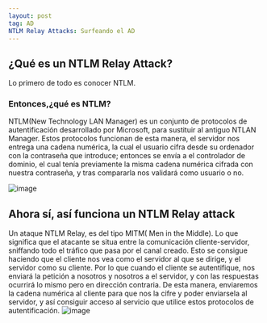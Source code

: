 ```yaml
---
layout: post
tag: AD
NTLM Relay Attacks: Surfeando el AD
---
```


## ¿Qué es un NTLM Relay Attack?
Lo primero de todo es conocer NTLM.

### Entonces,¿qué es NTLM?

NTLM(New Technology LAN Manager) es un conjunto de protocolos de autentificación desarrollado por Microsoft, para sustituir al antiguo NTLAN Manager.
Estos protocolos funcionan de esta manera, el servidor nos entrega una cadena numérica, la cual el usuario cifra desde su ordenador con la contraseña que introduce; entonces se envía a el controlador de dominio, el cual tenía previamente la misma cadena numérica cifrada con nuestra contraseña, y tras compararla nos validará como usuario o no.

![image](https://github.com/reycotallo98/reycotallo98.github.io/assets/93315382/3f19b484-e51f-4d49-8f21-ded4b8f474f4)


## Ahora sí, así funciona un NTLM Relay attack

Un ataque NTLM Relay, es del tipo MITM( Men in the Middle).
Lo que significa que el atacante se situa entre la comunicación cliente-servidor, sniffando todo el tráfico que pasa por el canal creado. Esto se consigue haciendo que el cliente nos vea como el servidor al que se dirige, y el servidor como su cliente. 
Por lo que cuando el cliente se autentifique, nos enviará la petición a nosotros y nosotros a el servidor, y con las respuestas ocurrirá lo mismo pero en dirección contraria.
De esta manera, enviaremos la cadena numérica al cliente para que nos la cifre y poder enviarsela al servidor, y así consiguir acceso al servicio que utilice estos protocolos de autentificación.
![image](https://github.com/reycotallo98/reycotallo98.github.io/assets/93315382/f80fb8ef-4127-4be7-a0c1-c1735f4f6ea7)

